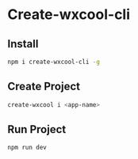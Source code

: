 # Create-wxcool-cli

## Install

```bash
npm i create-wxcool-cli -g
```

## Create Project

```bash
create-wxcool i <app-name>
```

## Run Project

```bash
npm run dev
```
